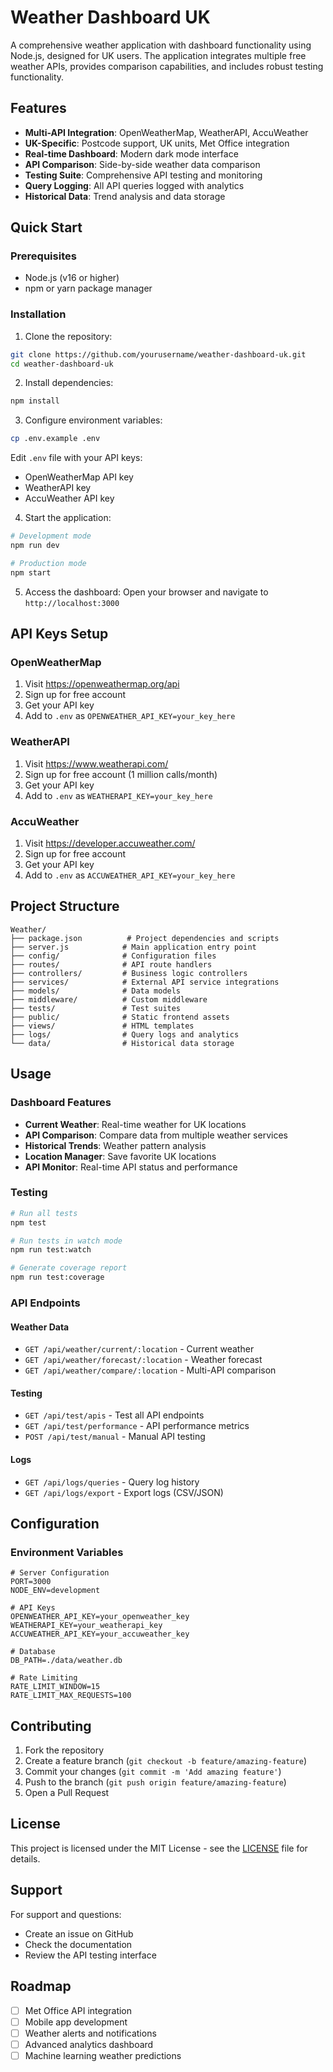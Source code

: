 # Weather Dashboard UK

A comprehensive weather application with dashboard functionality using Node.js, designed for UK users. The application integrates multiple free weather APIs, provides comparison capabilities, and includes robust testing functionality.

## Features

- **Multi-API Integration**: OpenWeatherMap, WeatherAPI, AccuWeather
- **UK-Specific**: Postcode support, UK units, Met Office integration
- **Real-time Dashboard**: Modern dark mode interface
- **API Comparison**: Side-by-side weather data comparison
- **Testing Suite**: Comprehensive API testing and monitoring
- **Query Logging**: All API queries logged with analytics
- **Historical Data**: Trend analysis and data storage

## Quick Start

### Prerequisites
- Node.js (v16 or higher)
- npm or yarn package manager

### Installation

1. Clone the repository:
```bash
git clone https://github.com/yourusername/weather-dashboard-uk.git
cd weather-dashboard-uk
```

2. Install dependencies:
```bash
npm install
```

3. Configure environment variables:
```bash
cp .env.example .env
```
Edit `.env` file with your API keys:
- OpenWeatherMap API key
- WeatherAPI key  
- AccuWeather API key

4. Start the application:
```bash
# Development mode
npm run dev

# Production mode
npm start
```

5. Access the dashboard:
Open your browser and navigate to `http://localhost:3000`

## API Keys Setup

### OpenWeatherMap
1. Visit https://openweathermap.org/api
2. Sign up for free account
3. Get your API key
4. Add to `.env` as `OPENWEATHER_API_KEY=your_key_here`

### WeatherAPI
1. Visit https://www.weatherapi.com/
2. Sign up for free account (1 million calls/month)
3. Get your API key
4. Add to `.env` as `WEATHERAPI_KEY=your_key_here`

### AccuWeather
1. Visit https://developer.accuweather.com/
2. Sign up for free account
3. Get your API key
4. Add to `.env` as `ACCUWEATHER_API_KEY=your_key_here`

## Project Structure

```
Weather/
├── package.json          # Project dependencies and scripts
├── server.js            # Main application entry point
├── config/              # Configuration files
├── routes/              # API route handlers
├── controllers/         # Business logic controllers
├── services/            # External API service integrations
├── models/              # Data models
├── middleware/          # Custom middleware
├── tests/               # Test suites
├── public/              # Static frontend assets
├── views/               # HTML templates
├── logs/                # Query logs and analytics
└── data/                # Historical data storage
```

## Usage

### Dashboard Features
- **Current Weather**: Real-time weather for UK locations
- **API Comparison**: Compare data from multiple weather services
- **Historical Trends**: Weather pattern analysis
- **Location Manager**: Save favorite UK locations
- **API Monitor**: Real-time API status and performance

### Testing
```bash
# Run all tests
npm test

# Run tests in watch mode
npm run test:watch

# Generate coverage report
npm run test:coverage
```

### API Endpoints

#### Weather Data
- `GET /api/weather/current/:location` - Current weather
- `GET /api/weather/forecast/:location` - Weather forecast
- `GET /api/weather/compare/:location` - Multi-API comparison

#### Testing
- `GET /api/test/apis` - Test all API endpoints
- `GET /api/test/performance` - API performance metrics
- `POST /api/test/manual` - Manual API testing

#### Logs
- `GET /api/logs/queries` - Query log history
- `GET /api/logs/export` - Export logs (CSV/JSON)

## Configuration

### Environment Variables
```
# Server Configuration
PORT=3000
NODE_ENV=development

# API Keys
OPENWEATHER_API_KEY=your_openweather_key
WEATHERAPI_KEY=your_weatherapi_key
ACCUWEATHER_API_KEY=your_accuweather_key

# Database
DB_PATH=./data/weather.db

# Rate Limiting
RATE_LIMIT_WINDOW=15
RATE_LIMIT_MAX_REQUESTS=100
```

## Contributing

1. Fork the repository
2. Create a feature branch (`git checkout -b feature/amazing-feature`)
3. Commit your changes (`git commit -m 'Add amazing feature'`)
4. Push to the branch (`git push origin feature/amazing-feature`)
5. Open a Pull Request

## License

This project is licensed under the MIT License - see the [LICENSE](LICENSE) file for details.

## Support

For support and questions:
- Create an issue on GitHub
- Check the documentation
- Review the API testing interface

## Roadmap

- [ ] Met Office API integration
- [ ] Mobile app development
- [ ] Weather alerts and notifications
- [ ] Advanced analytics dashboard
- [ ] Machine learning weather predictions